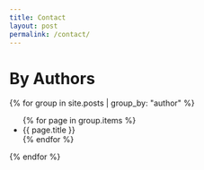 ```yaml
---
title: Contact
layout: post
permalink: /contact/
---
```


<h1 class="headline">By Authors</h1>
{% for group in site.posts  | group_by: "author"  %}
      <ul>
   {% for page in group.items %}
      <li>{{ page.title }}</li>
    {% endfor %}
  </ul>
{% endfor %}


<!--{% assign sorted-posts = site.posts  | group_by : “author” } 
 {% for post in sorted-posts limit: 10 %}
<li >{{post.title}}</li>
 {% endfor %}-->
 
<!-- {% for post in site.posts %}
<h3><a href="{{post.url | prepend: site.baseurl}}">{{post.author}}</a></h3>
{% endfor %} -->

<!--{% assign sorted-posts = site.posts | where: "author","adarsha" %}
{% for post in sorted-posts limit: 10 %}
<li>{{post.title}}</li>
{% endfor %}-->

<!-- {% assign sorted-posts = site.posts | where: "author","deepak basrur" %}
{% for post in sorted-posts limit: 10 %}
<li>{{post.author}}</li>
{% endfor %} -->




